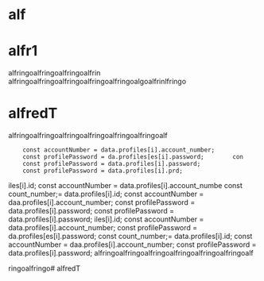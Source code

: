 # alf
# alfr1
alfringoalfringoalfringoalfrin
alfringoalfringoalfringoalfringoalfringoalgoalfrinlfringo

# alfredT
alfringoalfringoalfringoalfringoalfringoalfringoalf
 

        const accountNumber = data.profiles[i].account_number;
        const profilePassword = da.profiles[es[i].password;        con 
        const profilePassword = data.profiles[i].password;
        const profilePassword = data.profiles[i].prd;
iles[i].id;
        const accountNumber = data.profiles[i].account_numbe       const 
count_number;= data.profiles[i].id;
        const accountNumber = daa.profiles[i].account_number;
        const profilePassword = data.profiles[i].password;
        const profilePassword = data.profiles[i].password;
iles[i].id;
        const accountNumber = data.profiles[i].account_number;
        const profilePassword = da.profiles[es[i].password;        const 
count_number;= data.profiles[i].id;
        const accountNumber = daa.profiles[i].account_number;
        const profilePassword = data.profiles[i].password;
alfringoalfringoalfringoalfringoalfringoalfringoalf
 
 ringoalfringo# alfredT

